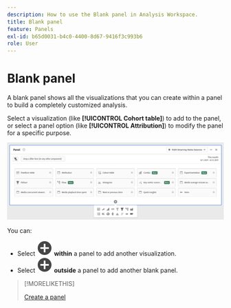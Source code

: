 ```yaml
---
description: How to use the Blank panel in Analysis Workspace.
title: Blank panel
feature: Panels
exl-id: b65d0031-b4c0-4400-8d67-9416f3c993b6
role: User
---
```

# Blank panel

A blank panel shows all the visualizations that you can create within a panel to build a completely customized analysis.

Select a visualization (like **[!UICONTROL Cohort table]**) to add to the panel, or select a panel option (like **[!UICONTROL Attribution]**) to modify the panel for a specific purpose.


![](assets/blank-panel.png)

You can:

* Select ![AddCircle](/help/assets/icons/AddCircle.svg) **within** a panel to add another visualization.
* Select ![AddCircle](/help/assets/icons/AddCircle.svg) **outside** a panel to add another blank panel.


>[!MORELIKETHIS]
>
>[Create a panel](/help/analysis-workspace/c-panels/panels.md#create-a-panel)
>
